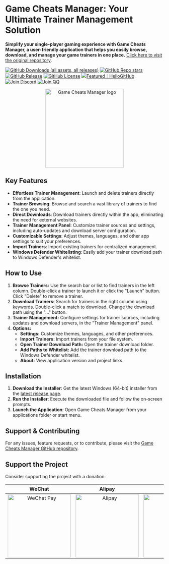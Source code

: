 # Game Cheats Manager: Your Ultimate Trainer Management Solution

**Simplify your single-player gaming experience with Game Cheats Manager, a user-friendly application that helps you easily browse, download, and manage your game trainers in one place.**  [Click here to visit the original repository](https://github.com/dyang886/Game-Cheats-Manager).

[![GitHub Downloads (all assets, all releases)](https://img.shields.io/github/downloads/dyang886/Game-Cheats-Manager/total)](https://github.com/dyang886/Game-Cheats-Manager/releases/latest)
[![GitHub Repo stars](https://img.shields.io/github/stars/dyang886/Game-Cheats-Manager?style=flat&color=ffc000)](https://github.com/dyang886/Game-Cheats-Manager/stargazers)
[![GitHub Release](https://img.shields.io/github/v/release/dyang886/Game-Cheats-Manager?link=https%3A%2F%2Fgithub.com%2Fdyang886%2FGame-Cheats-Manager%2Freleases%2Flatest)](https://github.com/dyang886/Game-Cheats-Manager/releases/latest)
[![GitHub License](https://img.shields.io/github/license/dyang886/Game-Cheats-Manager)](https://github.com/dyang886/Game-Cheats-Manager/blob/main/LICENSE)
<a href="https://hellogithub.com/repository/3ca6e8e23401477282ba72d2d8932311" target="_blank"><img src="https://abroad.hellogithub.com/v1/widgets/recommend.svg?rid=3ca6e8e23401477282ba72d2d8932311&claim_uid=UrZOap0AkvuRw7D&theme=small" alt="Featured｜HelloGitHub" /></a>
<a href="https://discord.gg/d627qVyHEF" target="_blank"><img alt="Join Discord" src="https://img.shields.io/badge/Join_Discord-f0f0f0?logo=discord"></a>
<a href="https://pd.qq.com/s/h06qbdey6" target="_blank"><img alt="Join QQ" src="https://img.shields.io/badge/Join_QQ-f0f0f0?logo=qq"></a>

<div align="center">
    <img src="src/assets/logo.png" alt="Game Cheats Manager logo" width="250" />
</div>

## Key Features

*   **Effortless Trainer Management**:  Launch and delete trainers directly from the application.
*   **Trainer Browsing**: Browse and search a vast library of trainers to find the one you need.
*   **Direct Downloads**: Download trainers directly within the app, eliminating the need for external websites.
*   **Trainer Management Panel**: Customize trainer sources and settings, including auto-updates and download server configuration.
*   **Customizable Settings**: Adjust themes, languages, and other app settings to suit your preferences.
*   **Import Trainers**: Import existing trainers for centralized management.
*   **Windows Defender Whitelisting**: Easily add your trainer download path to Windows Defender's whitelist.

## How to Use

1.  **Browse Trainers:** Use the search bar or list to find trainers in the left column. Double-click a trainer to launch it or click the "Launch" button.  Click "Delete" to remove a trainer.
2.  **Download Trainers:** Search for trainers in the right column using keywords. Double-click a match to download. Change the download path using the "..." button.
3.  **Trainer Management:** Configure settings for trainer sources, including updates and download servers, in the "Trainer Management" panel.
4.  **Options:**
    *   **Settings:** Customize themes, languages, and other preferences.
    *   **Import Trainers:** Import trainers from your file system.
    *   **Open Trainer Download Path:** Open the trainer download folder.
    *   **Add Paths to Whitelist:** Add the trainer download path to the Windows Defender whitelist.
    *   **About:** View application version and project links.

## Installation

1.  **Download the Installer**:  Get the latest Windows (64-bit) installer from the [latest release page](https://github.com/dyang886/Game-Cheats-Manager/releases).
2.  **Run the Installer**: Execute the downloaded file and follow the on-screen prompts.
3.  **Launch the Application**: Open Game Cheats Manager from your applications folder or start menu.

## Support & Contributing

For any issues, feature requests, or to contribute, please visit the [Game Cheats Manager GitHub repository](https://github.com/dyang886/Game-Cheats-Manager).

## Support the Project

Consider supporting the project with a donation:

|                            WeChat                            |                          Alipay                          |                          QQ                          |
| :----------------------------------------------------------: | :------------------------------------------------------: | :--------------------------------------------------: |
| <img src="src/assets/wechat.png" alt="WeChat Pay" width="200" /> | <img src="src/assets/alipay.png" alt="Alipay" width="200" /> | <img src="src/assets/qq.png" alt="QQ Pay" width="200" /> |